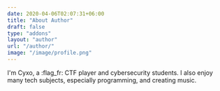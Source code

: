 ```yaml
---
date: 2020-04-06T02:07:31+06:00
title: "About Author"
draft: false
type: "addons"
layout: "author"
url: "/author/"
image: "/image/profile.png"
---
```


I'm Cyxo, a :flag_fr: CTF player and cybersecurity students. I also enjoy many tech subjects, especially programming, and creating music.